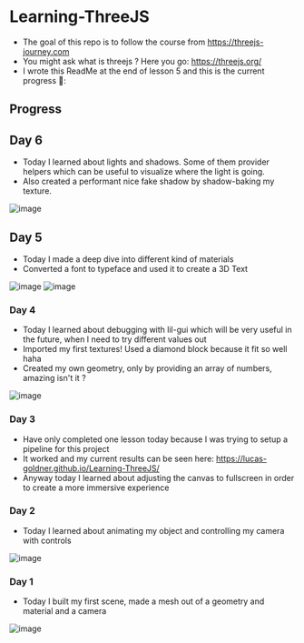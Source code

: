 # Learning-ThreeJS

- The goal of this repo is to follow the course from https://threejs-journey.com
- You might ask what is threejs ? Here you go: https://threejs.org/
- I wrote this ReadMe at the end of lesson 5 and this is the current progress 🦘:

## Progress

## Day 6

- Today I learned about lights and shadows. Some of them provider helpers which can be useful to visualize where the light is going.
- Also created a performant nice fake shadow by shadow-baking my texture.

![image](https://user-images.githubusercontent.com/65627237/159374034-cdd54c82-7a14-4579-95d9-95c90dc4461d.png)


## Day 5

- Today I made a deep dive into different kind of materials
- Converted a font to typeface and used it to create a 3D Text

![image](https://user-images.githubusercontent.com/65627237/159141466-aae96677-f04e-46e9-bda4-5f220e5800f9.png)
![image](https://user-images.githubusercontent.com/65627237/159141455-fe0b326b-24d1-4855-956c-11da36093610.png)


### Day 4

- Today I learned about debugging with lil-gui which will be very useful in the future, when I need to try different values out
- Imported my first textures! Used a diamond block because it fit so well haha
- Created my own geometry, only by providing an array of numbers, amazing isn't it ?

![image](https://user-images.githubusercontent.com/65627237/158486760-151a7ddd-7baa-4121-9d7f-66b4e26a69f1.png)

### Day 3

- Have only completed one lesson today because I was trying to setup a pipeline for this project
- It worked and my current results can be seen here: https://lucas-goldner.github.io/Learning-ThreeJS/
- Anyway today I learned about adjusting the canvas to fullscreen in order to create a more immersive experience

### Day 2

- Today I learned about animating my object and controlling my camera with controls

![image](https://user-images.githubusercontent.com/65627237/158083561-0262bb62-43c3-4bed-9001-0f287b20bb30.png)

### Day 1

- Today I built my first scene, made a mesh out of a geometry and material and a camera

![image](https://user-images.githubusercontent.com/65627237/158039260-c1380765-418f-4766-8963-a2c93efa7729.png)
